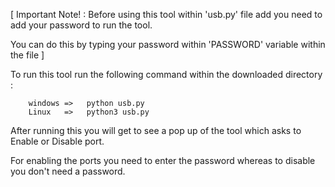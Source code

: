 [ Important Note! : Before using this tool within 'usb.py' file add you need to add your password to run the tool.
                 
  You can do this by typing your password within 'PASSWORD' variable within the file ]

To run this tool run the following command within the downloaded directory :

        windows =>   python usb.py
        Linux   =>   python3 usb.py

After running this you will get to see a pop up of the tool which asks to Enable or Disable port.

For enabling the ports you need to enter the password whereas to disable you don't need a password.
